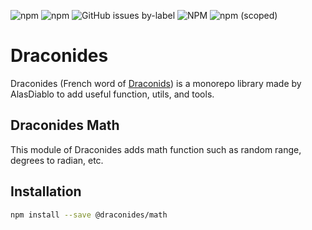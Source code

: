 ![npm](https://img.shields.io/npm/dw/@draconides/math)
![npm](https://img.shields.io/npm/dt/@draconides/math)
![GitHub issues by-label](https://img.shields.io/github/issues/AlasDiablo/draconides/@draconides/math)
![NPM](https://img.shields.io/npm/l/@draconides/math?color=%234c1)
![npm (scoped)](https://img.shields.io/npm/v/@draconides/math)

# Draconides

Draconides (French word of [Draconids](https://en.wikipedia.org/wiki/Draconids))
is a monorepo library made by AlasDiablo to add useful function,
utils, and tools.

## Draconides Math

This module of Draconides adds math function such as random range, degrees to radian, etc.

## Installation

```bash
npm install --save @draconides/math
```
